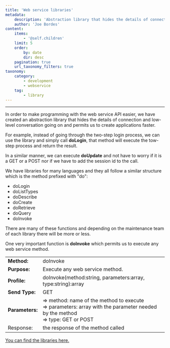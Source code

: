 ```yaml
---
title: 'Web service libraries'
metadata:
    description: 'Abstraction library that hides the details of connection and low-level conversation going on and permits us to create applications faster.'
    author: 'Joe Bordes'
content:
    items:
        - '@self.children'
    limit: 5
    order:
        by: date
        dir: desc
    pagination: true
    url_taxonomy_filters: true
taxonomy:
    category:
        - development
        - webservice
    tag:
        - library
---
```

---

In order to make programming with the web service API easier, we have
created an abstraction library that hides the details of connection and
low-level conversation going on and permits us to create applications
faster.

For example, instead of going through the two-step login process, we can
use the library and simply call **doLogin**, that method will execute
the tow-step process and return the result.

In a similar manner, we can execute **doUpdate** and not have to worry
if it is a GET or a POST nor if we have to add the session id to the
call.

We have libraries for many languages and they all follow a similar
structure which is the method prefixed with "do":

-   doLogin
-   doListTypes
-   doDescribe
-   doCreate
-   doRetrieve
-   doQuery
-   doInvoke

There are many of these functions and depending on the maintenance team
of each library there will be more or less.

One very important function is **doInvoke** which permits us to execute
any web service method.

<table class="table table-striped">
<tbody>
<tr>
<td><strong>Method:</strong></td>
<td>doInvoke</th>
</tr>
<tr>
<td><strong>Purpose:</strong></td>
<td>Execute any web service method.</th>
</tr>
<tr>
<td><strong>Profile:</strong></td>
<td>doInvoke(method:string, parameters:array, type:string):array</td>
</tr>
<tr>
<td><strong>Send Type:</strong></td>
<td>GET</td>
</tr>
<tr>
<td><strong>Parameters:</strong></td>
<td>=&gt; method: name of the method to execute<br />
=&gt; parameters: array with the parameter needed by the method<br />
=&gt; type: GET or POST</td>
</tr>
<tr>
<td>Response:</td>
<td>the response of the method called</td>
</tr>
</tbody>
</table>



[You can find the libraries
here.](https://github.com/tsolucio/coreBOSwsLibrary)



